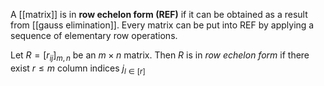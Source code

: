 
A [[matrix]] is in **row echelon form (REF)** if it can be obtained as a result from [[gauss elimination]]. Every matrix can be put into REF by applying a sequence of elementary row operations.

Let $R=[r_{ij}]_{m, n}$ be an $m \times n$ matrix. Then $R$ is in *row echelon form* if there exist $r \leq m$ column indices $j_{l\in[r]}$ 